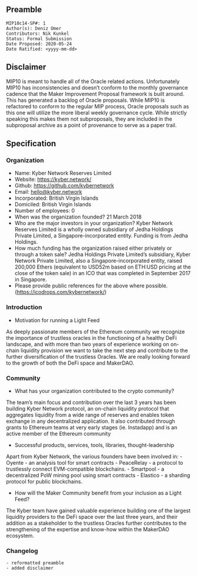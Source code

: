 ## Preamble

```
MIP10c14-SP#: 1
Author(s): Deniz Omer
Contributors: Nik Kunkel
Status: Formal Submission
Date Proposed: 2020-05-24
Date Ratified: <yyyy-mm-dd>
```

## Disclaimer
MIP10 is meant to handle all of the Oracle related actions. Unfortunately MIP10 has inconsistencies and doesn’t conform to the monthly governance cadence that the Maker Improvement Proposal framework is built around. This has generated a backlog of Oracle proposals. While MIP10 is refactored to conform to the regular MIP process, Oracle proposals such as this one will utilize the more liberal weekly governance cycle. While strictly speaking this makes them not subproposals, they are included in the subproposal archive as a point of provenance to serve as a paper trail.

## Specification

### Organization

* Name: Kyber Network Reserves Limited
* Website: https://kyber.network/
* Github: https://github.com/kybernetwork
* Email: hello@kyber.network
* Incorporated: British Virgin Islands
* Domiciled: British Virgin Islands
* Number of employees: 0
* When was the organization founded? 21 March 2018
* Who are the major investors in your organization? Kyber Network Reserves Limited is a wholly owned subsidiary of Jedha Holdings Private Limited, a Singapore-incorporated entity. Funding is from Jedha Holdings.
* How much funding has the organization raised either privately or through a token sale? Jedha Holdings Private Limited’s subsidiary, Kyber Network Private Limited, also a Singapore-incorporated entity, raised 200,000 Ethers (equivalent to USD52m based on ETH:USD pricing at the close of the token sale) in an ICO that was completed in September 2017 in Singapore.
* Please provide public references for the above where possible. (https://icodrops.com/kybernetwork/)

### Introduction

* Motivation for running a Light Feed

As deeply passionate members of the Ethereum community we recognize the importance of trustless oracles in the functioning of a healthy DeFi landscape, and with more than two years of experience working on on-chain liquidity provision we want to take the next step and contribute to the further diversification of the trustless Oracles. We are really looking forward to the growth of both the DeFi space and MakerDAO.

### Community

* What has your organization contributed to the crypto community?

The team’s main focus and contribution over the last 3 years has been building Kyber Network protocol, an on-chain liquidity protocol that aggregates liquidity from a wide range of reserves and enables token exchange in any decentralized application. It also contributed through grants to Ethereum teams at very early stages (ie. Instadapp) and is an active member of the Ethereum community
* Successful products, services, tools, libraries, thought-leadership

Apart from Kyber Network, the various founders have been involved in:
    - Oyente - an analysis tool for smart contracts
    - PeaceRelay - a protocol to trustlessly connect EVM-compatible blockchains.
    - Smartpool - a decentralized PoW mining pool using smart contracts
    - Elastico - a sharding protocol for public blockchains.
* How will the Maker Community benefit from your inclusion as a Light Feed?

The Kyber team have gained valuable experience building one of the largest liquidity providers to the DeFi space over the last three years, and their addition as a stakeholder to the trustless Oracles further contributes to the strengthening of the expertise and know-how within the MakerDAO ecosystem.

### Changelog
	- reformatted preamble
	- added disclaimer